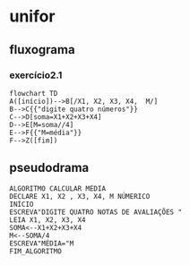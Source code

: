 # unifor
## fluxograma
### exercício2.1

```mermaid
flowchart TD
A([início])-->B[/X1, X2, X3, X4,  M/]
B-->C{{"digite quatro números"}}
C-->D[soma=X1+X2+X3+X4]
D-->E[M=soma//4]
E-->F{{"M=média"}}
F-->Z([fim])
```

## pseudodrama
```
ALGORITMO CALCULAR MÉDIA
DECLARE X1, X2 , X3, X4, M NÚMERICO
INÍCIO
ESCREVA"DIGITE QUATRO NOTAS DE AVALIAÇÕES "
LEIA X1, X2, X3, X4
SOMA<--X1+X2+X3+X4
M<--SOMA/4
ESCREVA"MÉDIA="M
FIM_ALGORITMO
```
